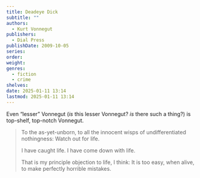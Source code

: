 ```yaml
---
title: Deadeye Dick
subtitle: ""
authors:
  - Kurt Vonnegut
publishers:
  - Dial Press
publishDate: 2009-10-05
series: 
order: 
weight: 
genres:
  - fiction
  - crime
shelves: 
date: 2025-01-11 13:14
lastmod: 2025-01-11 13:14
---
```

Even “lesser” Vonnegut (_is_ this lesser Vonnegut? _is_ there such a thing?) is top-shelf, top-notch Vonnegut.

> To the as-yet-unborn, to all the innocent wisps of undifferentiated nothingness: Watch out for life.  
>   
> I have caught life. I have come down with life.  
>   
> That is my principle objection to life, I think: It is too easy, when alive, to make perfectly horrible mistakes.